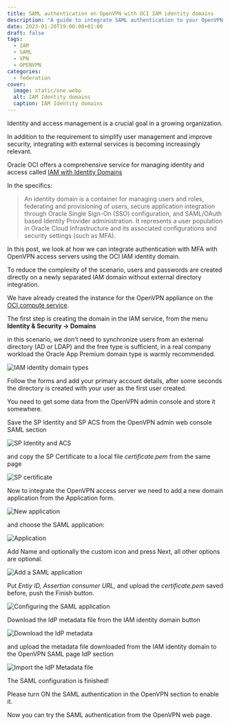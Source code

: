 ```yaml
---
title: SAML authentication on OpenVPN with OCI IAM identity domains
description: "A guide to integrate SAML authentication to your OpenVPN server"
date: 2023-01-20T19:00:00+01:00
draft: false
tags:
  - IAM
  - SAML
  - VPN
  - OPENVPN
categories:
  - federation
cover:
  image: static/one.webp
  alt: IAM Identity domains
  caption: IAM Identity domains
---
```


Identity and access management is a crucial goal in a growing organization.

In addition to the requirement to simplify user management and improve security, integrating with external services is becoming increasingly relevant.

Oracle OCI offers a comprehensive service for managing identity and access called [IAM with Identity Domains](https://docs.oracle.com/en-us/iaas/Content/Identity/home.htm)

In the specifics:

>An identity domain is a container for managing users and roles, federating and provisioning of users, secure application integration through Oracle Single Sign-On (SSO) configuration, and SAML/OAuth based Identity Provider administration. It represents a user population in Oracle Cloud Infrastructure and its associated configurations and security settings (such as MFA).

In this post, we look at how we can integrate authentication with MFA with OpenVPN access servers using the OCI IAM identity domain.

To reduce the complexity of the scenario, users and passwords are created directly on a newly separated IAM domain without external directory integration.

We have already created the instance for the OpenVPN appliance on the [OCI compute service](https://docs.oracle.com/en-us/iaas/Content/Compute/home.htm).

The first step is creating the domain in the IAM service, from the menu **Identity & Security -> Domains**

in this scenario, we don’t need to synchronize users from an external directory (AD or LDAP) and the free type is sufficient, in a real company workload the Oracle App Premium domain type is warmly recommended.

![IAM identity domain types](static/one.webp "IAM identity domain types")

Follow the forms and add your primary account details, after some seconds the directory is created with your user as the first user created.

You need to get some data from the OpenVPN admin console and store it somewhere.

Save the SP Identity and SP ACS from the OpenVPN admin web console SAML section

![SP Identity and ACS](static/two.webp "SP Identity and ACS")

and copy the SP Certificate to a local file _certificate.pem_ from the same page

![SP certificate](static/three.webp "SP certificate")

Now to integrate the OpenVPN access server we need to add a new domain application from the Application form.

![New application](static/four.webp "New application")

and choose the SAML application:

![Application](static/five.webp "Application")

Add Name and optionally the custom icon and press Next, all other options are optional.

![Add a SAML application](static/six.webp "Add a SAML application")

Put _Entiy ID, Assertion consumer URL,_ and upload the _certificate.pem_ saved before, push the Finish button.

![Configuring the SAML application](static/seven.webp "Configuring the SAML application")

Download the IdP metadata file from the IAM identity domain button

![Download the IdP metadata](static/eight.webp "Download the IdP metadata")

and upload the metadata file downloaded from the IAM identity domain to the OpenVPN SAML page IdP section

![Import the IdP Metadata file](static/eight.webp "Import the IdP Metadata file")

The SAML configuration is finished!

Please turn ON the SAML authentication in the OpenVPN section to enable it.

Now you can try the SAML authentication from the OpenVPN web page.